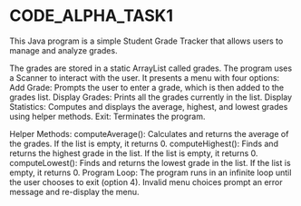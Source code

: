 # CODE_ALPHA_TASK1

This Java program is a simple Student Grade Tracker that allows users to manage and analyze grades.

The grades are stored in a static ArrayList<Double> called grades.
The program uses a Scanner to interact with the user. It presents a menu with four options:
Add Grade: Prompts the user to enter a grade, which is then added to the grades list.
Display Grades: Prints all the grades currently in the list.
Display Statistics: Computes and displays the average, highest, and lowest grades using helper methods.
Exit: Terminates the program.

Helper Methods:
computeAverage(): Calculates and returns the average of the grades. If the list is empty, it returns 0.
computeHighest(): Finds and returns the highest grade in the list. If the list is empty, it returns 0.
computeLowest(): Finds and returns the lowest grade in the list. If the list is empty, it returns 0.
Program Loop: The program runs in an infinite loop until the user chooses to exit (option 4). Invalid menu choices prompt an error message and re-display the menu.
